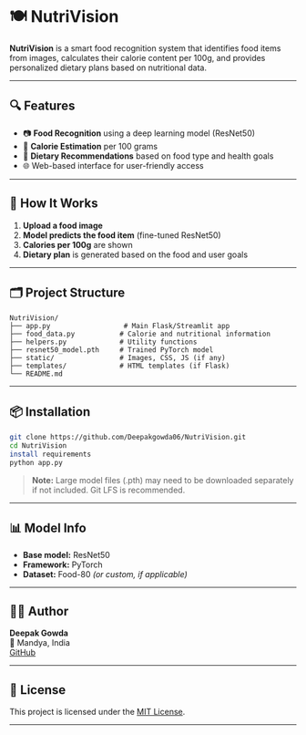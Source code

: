 # 🍽️ NutriVision

**NutriVision** is a smart food recognition system that identifies food items from images, calculates their calorie content per 100g, and provides personalized dietary plans based on nutritional data.

---

## 🔍 Features

- 📷 **Food Recognition** using a deep learning model (ResNet50)  
- 🔢 **Calorie Estimation** per 100 grams  
- 🥗 **Dietary Recommendations** based on food type and health goals  
- 🌐 Web-based interface for user-friendly access  

---


## 🧠 How It Works

1. **Upload a food image**  
2. **Model predicts the food item** (fine-tuned ResNet50)  
3. **Calories per 100g** are shown  
4. **Dietary plan** is generated based on the food and user goals  

---

## 🗂️ Project Structure

```
NutriVision/
├── app.py                  # Main Flask/Streamlit app
├── food_data.py           # Calorie and nutritional information
├── helpers.py             # Utility functions
├── resnet50_model.pth     # Trained PyTorch model
├── static/                # Images, CSS, JS (if any)
├── templates/             # HTML templates (if Flask)
└── README.md
```

---

## 📦 Installation

```bash
git clone https://github.com/Deepakgowda06/NutriVision.git
cd NutriVision
install requirements
python app.py
```

> **Note:** Large model files (.pth) may need to be downloaded separately if not included. Git LFS is recommended.

---

## 📊 Model Info

- **Base model:** ResNet50  
- **Framework:** PyTorch  
- **Dataset:** Food-80 *(or custom, if applicable)*  

---

## 🧑‍💻 Author

**Deepak Gowda**  
📍 Mandya, India  
[GitHub](https://github.com/Deepakgowda06)

---

## 📃 License

This project is licensed under the [MIT License](LICENSE).

---
